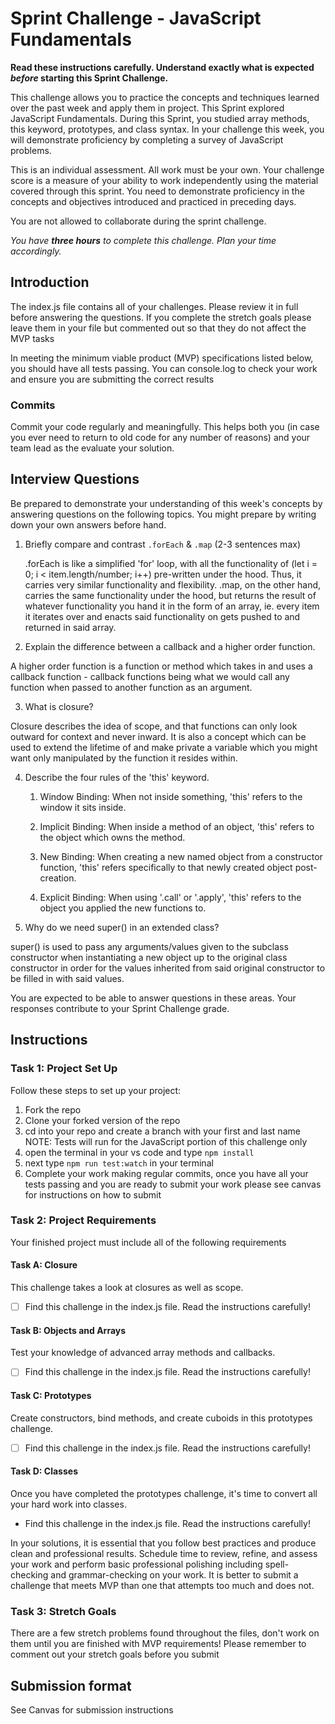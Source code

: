 # Sprint Challenge - JavaScript Fundamentals

**Read these instructions carefully. Understand exactly what is expected _before_ starting this Sprint Challenge.**

This challenge allows you to practice the concepts and techniques learned over the past week and apply them in project. This Sprint explored JavaScript Fundamentals. During this Sprint, you studied array methods, this keyword, prototypes, and class syntax. In your challenge this week, you will demonstrate proficiency by completing a survey of JavaScript problems.

This is an individual assessment. All work must be your own. Your challenge score is a measure of your ability to work independently using the material covered through this sprint. You need to demonstrate proficiency in the concepts and objectives introduced and practiced in preceding days.

You are not allowed to collaborate during the sprint challenge. 

_You have **three hours** to complete this challenge. Plan your time accordingly._


## Introduction

The index.js file contains all of your challenges. Please review it in full before answering the questions. If you complete the stretch goals please leave them in your file but commented out so that they do not affect the MVP tasks 

In meeting the minimum viable product (MVP) specifications listed below, you should have all tests passing. You can console.log to check your work and ensure you are submitting the correct results 

### Commits

Commit your code regularly and meaningfully. This helps both you (in case you ever need to return to old code for any number of reasons) and your team lead as the evaluate your solution.

## Interview Questions

Be prepared to demonstrate your understanding of this week's concepts by answering questions on the following topics. You might prepare by writing down your own answers before hand.

1. Briefly compare and contrast `.forEach` & `.map` (2-3 sentences max)

    .forEach is like a simplified 'for' loop, with all the functionality of (let i = 0; i < item.length/number; i++) pre-written under the hood. Thus, it carries very similar functionality and flexibility. .map, on the other hand, carries the same functionality under the hood, but returns the result of whatever functionality you hand it in the form of an array, ie. every item it iterates over and enacts said functionality on gets pushed to and returned in said array.

2. Explain the difference between a callback and a higher order function.

A higher order function is a function or method which takes in and uses a callback function - callback functions being what we would call any function when passed to another function as an argument.

3. What is closure?

Closure describes the idea of scope, and that functions can only look outward for context and never inward. It is also a concept which can be used to extend the lifetime of and make private a variable which you might want only manipulated by the function it resides within.

4. Describe the four rules of the 'this' keyword.

    1. Window Binding: When not inside something, 'this' refers to the window it sits inside.

    2. Implicit Binding: When inside a method of an object, 'this' refers to the object which owns the method.

    3. New Binding: When creating a new named object from a constructor function, 'this' refers specifically to that newly created object post-creation.

    4. Explicit Binding: When using '.call' or '.apply', 'this' refers to the object you applied the new functions to.

5. Why do we need super() in an extended class?

super() is used to pass any arguments/values given to the subclass constructor when instantiating a new object up to the original class constructor in order for the values inherited from said original constructor to be filled in with said values.

You are expected to be able to answer questions in these areas. Your responses contribute to your Sprint Challenge grade. 

## Instructions

### Task 1: Project Set Up

Follow these steps to set up your project:

1. Fork the repo
2. Clone your forked version of the repo
3. cd into your repo and create a branch with your first and last name
NOTE: Tests will run for the JavaScript portion of this challenge only
4. open the terminal in your vs code and type `npm install`
5. next type `npm run test:watch` in your terminal
6. Complete your work making regular commits, once you have all your tests passing and you are ready to submit your work please see canvas for instructions on how to submit

### Task 2: Project Requirements

Your finished project must include all of the following requirements

#### Task A: Closure

This challenge takes a look at closures as well as scope. 
* [ ] Find this challenge in the index.js file. Read the instructions carefully!

#### Task B: Objects and Arrays

Test your knowledge of advanced array methods and callbacks.
* [ ] Find this challenge in the index.js file. Read the instructions carefully!

#### Task C: Prototypes

Create constructors, bind methods, and create cuboids in this prototypes challenge.
* [ ] Find this challenge in the index.js file. Read the instructions carefully!

#### Task D: Classes

Once you have completed the prototypes challenge, it's time to convert all your hard work into classes.
* Find this challenge in the index.js file. Read the instructions carefully!

In your solutions, it is essential that you follow best practices and produce clean and professional results. Schedule time to review, refine, and assess your work and perform basic professional polishing including spell-checking and grammar-checking on your work. It is better to submit a challenge that meets MVP than one that attempts too much and does not.

### Task 3: Stretch Goals 

There are a few stretch problems found throughout the files, don't work on them until you are finished with MVP requirements! Please remember to comment out your stretch goals before you submit 

## Submission format

See Canvas for submission instructions 

